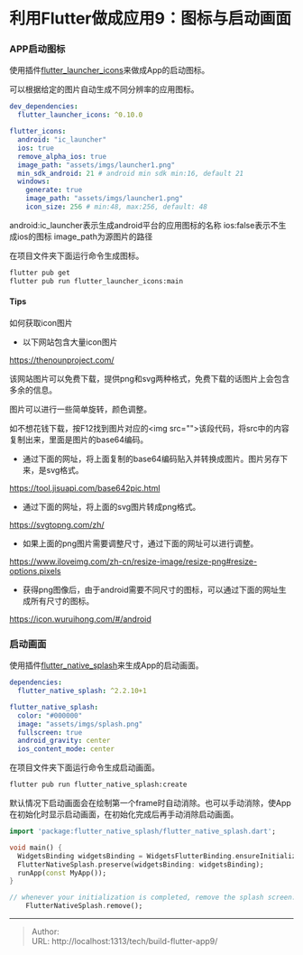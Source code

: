 # 利用Flutter做成应用9：图标与启动画面


### APP启动图标

使用插件[flutter_launcher_icons](https://pub.flutter-io.cn/packages/flutter_launcher_icons)来做成App的启动图标。

可以根据给定的图片自动生成不同分辨率的应用图标。


```yaml
dev_dependencies:
  flutter_launcher_icons: ^0.10.0

flutter_icons:
  android: "ic_launcher"
  ios: true
  remove_alpha_ios: true
  image_path: "assets/imgs/launcher1.png"
  min_sdk_android: 21 # android min sdk min:16, default 21
  windows:
    generate: true
    image_path: "assets/imgs/launcher1.png"
    icon_size: 256 # min:48, max:256, default: 48
```

android:ic_launcher表示生成android平台的应用图标的名称
ios:false表示不生成ios的图标
image_path为源图片的路径


在项目文件夹下面运行命令生成图标。

```cmd
flutter pub get
flutter pub run flutter_launcher_icons:main
```


#### Tips
如何获取icon图片

* 以下网站包含大量icon图片

https://thenounproject.com/

该网站图片可以免费下载，提供png和svg两种格式，免费下载的话图片上会包含多余的信息。

图片可以进行一些简单旋转，颜色调整。


如不想花钱下载，按F12找到图片对应的\<img src=""\>该段代码，将src中的内容复制出来，里面是图片的base64编码。



* 通过下面的网址，将上面复制的base64编码贴入并转换成图片。图片另存下来，是svg格式。

https://tool.jisuapi.com/base642pic.html



* 通过下面的网址，将上面的svg图片转成png格式。

https://svgtopng.com/zh/



* 如果上面的png图片需要调整尺寸，通过下面的网址可以进行调整。

https://www.iloveimg.com/zh-cn/resize-image/resize-png#resize-options,pixels



* 获得png图像后，由于android需要不同尺寸的图标，可以通过下面的网址生成所有尺寸的图标。

https://icon.wuruihong.com/#/android


### 启动画面

使用插件[flutter_native_splash](https://pub.flutter-io.cn/packages/flutter_native_splash)来生成App的启动画面。

```yaml
dependencies:
  flutter_native_splash: ^2.2.10+1

flutter_native_splash:
  color: "#000000"
  image: "assets/imgs/splash.png"
  fullscreen: true
  android_gravity: center
  ios_content_mode: center
```

在项目文件夹下面运行命令生成启动画面。
```cmd
flutter pub run flutter_native_splash:create
```


默认情况下启动画面会在绘制第一个frame时自动消除。也可以手动消除，使App在初始化时显示启动画面，在初始化完成后再手动消除启动画面。

```dart
import 'package:flutter_native_splash/flutter_native_splash.dart';

void main() {
  WidgetsBinding widgetsBinding = WidgetsFlutterBinding.ensureInitialized();
  FlutterNativeSplash.preserve(widgetsBinding: widgetsBinding);
  runApp(const MyApp());
}

// whenever your initialization is completed, remove the splash screen:
    FlutterNativeSplash.remove();
```



---

> Author:   
> URL: http://localhost:1313/tech/build-flutter-app9/  

